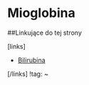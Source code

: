 # Mioglobina





##Linkujące do tej strony

[links]

- [Bilirubina](./Bilirubina.md)


[/links]
!tag:
~

